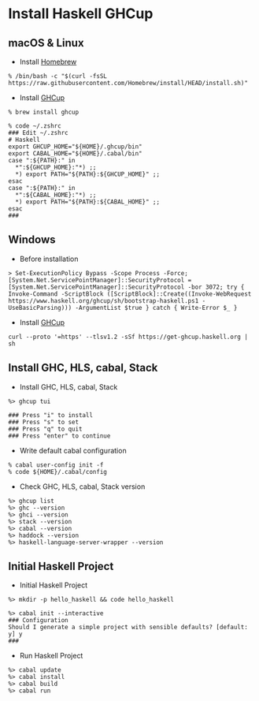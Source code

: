 # Install Haskell GHCup

## macOS & Linux

- Install [Homebrew](https://brew.sh/)

```shell
% /bin/bash -c "$(curl -fsSL https://raw.githubusercontent.com/Homebrew/install/HEAD/install.sh)"
```

- Install [GHCup](https://www.haskell.org/ghcup/)

```shell
% brew install ghcup

% code ~/.zshrc
### Edit ~/.zshrc
# Haskell
export GHCUP_HOME="${HOME}/.ghcup/bin"
export CABAL_HOME="${HOME}/.cabal/bin"
case ":${PATH}:" in
  *":${GHCUP_HOME}:"*) ;;
  *) export PATH="${PATH}:${GHCUP_HOME}" ;;
esac
case ":${PATH}:" in
  *":${CABAL_HOME}:"*) ;;
  *) export PATH="${PATH}:${CABAL_HOME}" ;;
esac
###
```

## Windows

- Before installation

```shell
> Set-ExecutionPolicy Bypass -Scope Process -Force;[System.Net.ServicePointManager]::SecurityProtocol = [System.Net.ServicePointManager]::SecurityProtocol -bor 3072; try { Invoke-Command -ScriptBlock ([ScriptBlock]::Create((Invoke-WebRequest https://www.haskell.org/ghcup/sh/bootstrap-haskell.ps1 -UseBasicParsing))) -ArgumentList $true } catch { Write-Error $_ }
```

- Install [GHCup](https://www.haskell.org/ghcup/)

```shell
curl --proto '=https' --tlsv1.2 -sSf https://get-ghcup.haskell.org | sh
```

## Install GHC, HLS, cabal, Stack

- Install GHC, HLS, cabal, Stack

```shell
%> ghcup tui

### Press "i" to install
### Press "s" to set
### Press "q" to quit
### Press "enter" to continue
```

- Write default cabal configuration

```shell
% cabal user-config init -f
% code ${HOME}/.cabal/config
```

- Check GHC, HLS, cabal, Stack version

```shell
%> ghcup list
%> ghc --version
%> ghci --version
%> stack --version
%> cabal --version
%> haddock --version
%> haskell-language-server-wrapper --version
```

## Initial Haskell Project

- Initial Haskell Project

```shell
%> mkdir -p hello_haskell && code hello_haskell

%> cabal init --interactive
### Configuration
Should I generate a simple project with sensible defaults? [default: y] y
###
```

- Run Haskell Project

```shell
%> cabal update
%> cabal install
%> cabal build
%> cabal run
```
